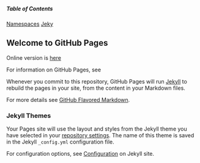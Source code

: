 
##### Table of Contents  
[Namespaces](https://codeoz-com.github.io/codeoz-code-convention/namespaces)
[Jeky](#Jekyll-themes)  

## Welcome to GitHub Pages

Online version is [here](https://codeoz-com.github.io/codeoz-code-convention/)

For information on GitHub Pages, see [](https://docs.github.com/en/pages/setting-up-a-github-pages-site-with-jekyll/about-github-pages-and-jekyll)

Whenever you commit to this repository, GitHub Pages will run [Jekyll](https://jekyllrb.com/) to rebuild the pages in your site, from the content in your Markdown files.

For more details see [GitHub Flavored Markdown](https://guides.github.com/features/mastering-markdown/).

### Jekyll Themes

Your Pages site will use the layout and styles from the Jekyll theme you have selected in your [repository settings](https://github.com/codeoz-com/codeoz-code-convention/settings/pages). The name of this theme is saved in the Jekyll `_config.yml` configuration file.

For configuration options, see [Configuration](https://jekyllrb.com/docs/configuration/) on Jekyll site.
